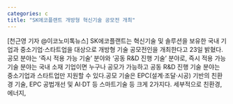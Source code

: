 ```yaml
---
categories: c
title: "SK에코플랜트 개방형 혁신기술 공모전 개최"
---
```

[천근영 기자 @이코노미톡뉴스] SK에코플랜트는 혁신기술 및 솔루션을 보유한 국내 기업과 중소기업·스타트업을 대상으로 개방형 기술 공모전인을 개최한다고 23일 밝혔다.공모 분야는 ‘즉시 적용 가능 기술’ 분야와 ‘공동 R&D 진행 기술’ 분야로, 즉시 적용 가능 기술 분야는 국내 소재 기업이면 누구나 공모가 가능하고 공동 R&D 진행 기술 분야는 중소기업과 스타트업만 지원할 수 있다.공모 기술은 EPC(설계·조달·시공) 기반의 친환경 기술, EPC 공법개선 및 AI·DT 등 스마트기술 등 크게 2가지다. 세부적으로 친환경, 에너지,